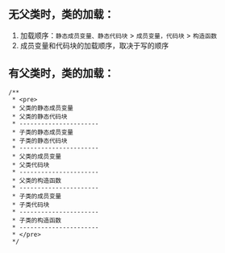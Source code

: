  ## 无父类时，类的加载：
   1. 加载顺序：`静态成员变量、静态代码块` >  `成员变量，代码块` > `构造函数`
   2. 成员变量和代码块的加载顺序，取决于写的顺序


## 有父类时，类的加载：
```
/**
 * <pre>
 * 父类的静态成员变量
 * 父类的静态代码块
 * ----------------------
 * 子类的静态成员变量
 * 子类的静态代码块
 * ----------------------
 * 父类的成员变量
 * 父类代码块
 * ----------------------
 * 父类的构造函数
 * ----------------------
 * 子类的成员变量
 * 子类代码块
 * ----------------------
 * 子类的构造函数
 * ----------------------
 * </pre>
 */
 ```
